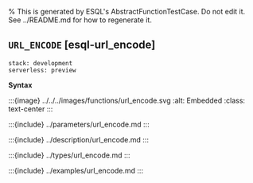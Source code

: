 % This is generated by ESQL's AbstractFunctionTestCase. Do not edit it. See ../README.md for how to regenerate it.

## `URL_ENCODE` [esql-url_encode]
```{applies_to}
stack: development
serverless: preview
```

**Syntax**

:::{image} ../../../images/functions/url_encode.svg
:alt: Embedded
:class: text-center
:::


:::{include} ../parameters/url_encode.md
:::

:::{include} ../description/url_encode.md
:::

:::{include} ../types/url_encode.md
:::

:::{include} ../examples/url_encode.md
:::
